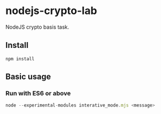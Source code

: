 # nodejs-crypto-lab
NodeJS crypto basis task.

## Install

```
npm install
```

## Basic usage

### Run with ES6 or above
``` javascript
node --experimental-modules interative_mode.mjs <message>
```